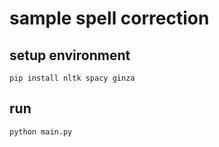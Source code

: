 # sample spell correction

## setup environment

```shell
pip install nltk spacy ginza
```

## run

```shell
python main.py
```
